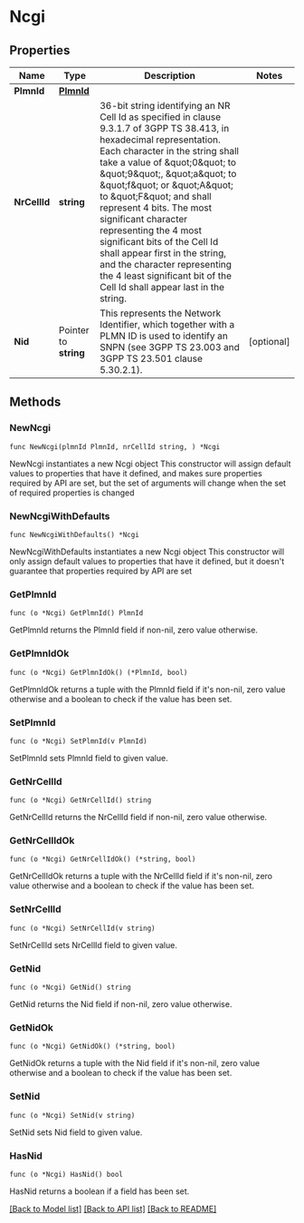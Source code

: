 # Ncgi

## Properties

Name | Type | Description | Notes
------------ | ------------- | ------------- | -------------
**PlmnId** | [**PlmnId**](PlmnId.md) |  | 
**NrCellId** | **string** | 36-bit string identifying an NR Cell Id as specified in clause 9.3.1.7 of 3GPP TS 38.413, in hexadecimal representation. Each character in the string shall take a value of \&quot;0\&quot; to \&quot;9\&quot;, \&quot;a\&quot; to \&quot;f\&quot; or \&quot;A\&quot; to \&quot;F\&quot; and shall represent 4 bits. The most significant character representing the 4 most significant bits of the Cell Id shall appear first in the string, and the character representing the 4 least significant bit of the Cell Id shall appear last in the string. | 
**Nid** | Pointer to **string** | This represents the Network Identifier, which together with a PLMN ID is used to identify an SNPN (see 3GPP TS 23.003 and 3GPP TS 23.501 clause 5.30.2.1). | [optional] 

## Methods

### NewNcgi

`func NewNcgi(plmnId PlmnId, nrCellId string, ) *Ncgi`

NewNcgi instantiates a new Ncgi object
This constructor will assign default values to properties that have it defined,
and makes sure properties required by API are set, but the set of arguments
will change when the set of required properties is changed

### NewNcgiWithDefaults

`func NewNcgiWithDefaults() *Ncgi`

NewNcgiWithDefaults instantiates a new Ncgi object
This constructor will only assign default values to properties that have it defined,
but it doesn't guarantee that properties required by API are set

### GetPlmnId

`func (o *Ncgi) GetPlmnId() PlmnId`

GetPlmnId returns the PlmnId field if non-nil, zero value otherwise.

### GetPlmnIdOk

`func (o *Ncgi) GetPlmnIdOk() (*PlmnId, bool)`

GetPlmnIdOk returns a tuple with the PlmnId field if it's non-nil, zero value otherwise
and a boolean to check if the value has been set.

### SetPlmnId

`func (o *Ncgi) SetPlmnId(v PlmnId)`

SetPlmnId sets PlmnId field to given value.


### GetNrCellId

`func (o *Ncgi) GetNrCellId() string`

GetNrCellId returns the NrCellId field if non-nil, zero value otherwise.

### GetNrCellIdOk

`func (o *Ncgi) GetNrCellIdOk() (*string, bool)`

GetNrCellIdOk returns a tuple with the NrCellId field if it's non-nil, zero value otherwise
and a boolean to check if the value has been set.

### SetNrCellId

`func (o *Ncgi) SetNrCellId(v string)`

SetNrCellId sets NrCellId field to given value.


### GetNid

`func (o *Ncgi) GetNid() string`

GetNid returns the Nid field if non-nil, zero value otherwise.

### GetNidOk

`func (o *Ncgi) GetNidOk() (*string, bool)`

GetNidOk returns a tuple with the Nid field if it's non-nil, zero value otherwise
and a boolean to check if the value has been set.

### SetNid

`func (o *Ncgi) SetNid(v string)`

SetNid sets Nid field to given value.

### HasNid

`func (o *Ncgi) HasNid() bool`

HasNid returns a boolean if a field has been set.


[[Back to Model list]](../README.md#documentation-for-models) [[Back to API list]](../README.md#documentation-for-api-endpoints) [[Back to README]](../README.md)


